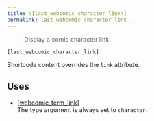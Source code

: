```yaml
---
title: \[last_webcomic_character_link\]
permalink: last_webcomic_character_link__
---
```


> Display a comic character link.

```php
[last_webcomic_character_link]
```

Shortcode content overrides the `link` attribute.

## Uses
- [[webcomic_term_link]](webcomic_term_link__)  
The type argument is always set to `character`.
